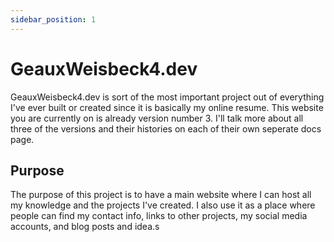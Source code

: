 ```yaml
---
sidebar_position: 1
---
```


# GeauxWeisbeck4.dev

GeauxWeisbeck4.dev is sort of the most important project out of everything 
I've ever built or created since it is basically my online resume. This 
website you are currently on is already version number 3. I'll talk more 
about all three of the versions and their histories on each of their own 
seperate docs page.

## Purpose

The purpose of this project is to have a main website where I can host all 
my knowledge and the projects I've created. I also use it as a place where 
people can find my contact info, links to other projects, my social media 
accounts, and blog posts and idea.s 